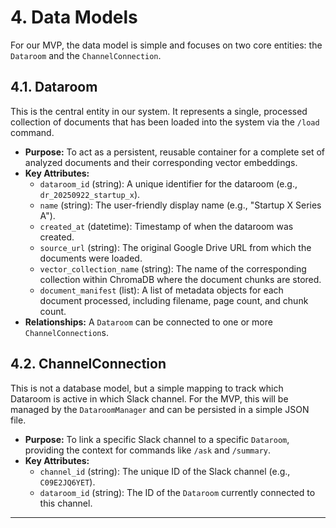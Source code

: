 # 4. Data Models

For our MVP, the data model is simple and focuses on two core entities: the `Dataroom` and the `ChannelConnection`.

## 4.1. Dataroom

This is the central entity in our system. It represents a single, processed collection of documents that has been loaded into the system via the `/load` command.

*   **Purpose:** To act as a persistent, reusable container for a complete set of analyzed documents and their corresponding vector embeddings.
*   **Key Attributes:**
    *   `dataroom_id` (string): A unique identifier for the dataroom (e.g., `dr_20250922_startup_x`).
    *   `name` (string): The user-friendly display name (e.g., "Startup X Series A").
    *   `created_at` (datetime): Timestamp of when the dataroom was created.
    *   `source_url` (string): The original Google Drive URL from which the documents were loaded.
    *   `vector_collection_name` (string): The name of the corresponding collection within ChromaDB where the document chunks are stored.
    *   `document_manifest` (list): A list of metadata objects for each document processed, including filename, page count, and chunk count.
*   **Relationships:** A `Dataroom` can be connected to one or more `ChannelConnection`s.

## 4.2. ChannelConnection

This is not a database model, but a simple mapping to track which Dataroom is active in which Slack channel. For the MVP, this will be managed by the `DataroomManager` and can be persisted in a simple JSON file.

*   **Purpose:** To link a specific Slack channel to a specific `Dataroom`, providing the context for commands like `/ask` and `/summary`.
*   **Key Attributes:**
    *   `channel_id` (string): The unique ID of the Slack channel (e.g., `C09E2JQ6YET`).
    *   `dataroom_id` (string): The ID of the `Dataroom` currently connected to this channel.

---
